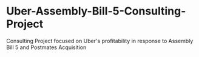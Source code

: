 # Uber-Assembly-Bill-5-Consulting-Project
Consulting Project focused on Uber's profitability in response to Assembly Bill 5 and Postmates Acquisition
